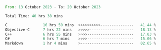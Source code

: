 <!--<div align=center><img src="https://leetcard.jacoblin.cool/CalvinWan0101"></div>-->

<!--START_SECTION:waka-->

```rust
From: 13 October 2023 - To: 20 October 2023

Total Time: 40 hrs 38 mins

C                16 hrs 50 mins  >>>>>>>>>>---------------   41.44 %
Objective-C      7 hrs 22 mins   >>>>>--------------------   18.13 %
C++              6 hrs 55 mins   >>>>---------------------   17.03 %
C#               6 hrs 7 mins    >>>>---------------------   15.06 %
Markdown         1 hr 4 mins     >------------------------   02.65 %
```

<!--END_SECTION:waka-->
